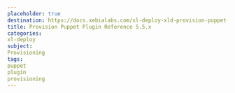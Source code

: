 ```yaml
---
placeholder: true
destination: https://docs.xebialabs.com/xl-deploy-xld-provision-puppet-plugin/5.5.x/provisionPuppetPluginManual.html
title: Provision Puppet Plugin Reference 5.5.x
categories:
xl-deploy
subject:
Provisioning
tags:
puppet
plugin
provisioning
---
```

